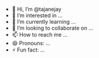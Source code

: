 - 👋 Hi, I’m @tajanejay
- 👀 I’m interested in ...
- 🌱 I’m currently learning ...
- 💞️ I’m looking to collaborate on ...
- 📫 How to reach me ...
- 😄 Pronouns: ...
- ⚡ Fun fact: ...

<!---
tajanejay/tajanejay is a ✨ special ✨ repository because its `README.md` (this file) appears on your GitHub profile.
You can click the Preview link to take a look at your changes.
--->

